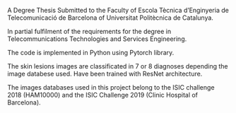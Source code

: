 A Degree Thesis Submitted to the Faculty of Escola Tècnica d’Enginyeria de Telecomunicació de Barcelona of Universitat Politècnica de Catalunya.

In partial fulfilment of the requirements for the degree in Telecommunications Technologies and Services Engineering.

The code is implemented in Python using Pytorch library.

The skin lesions images are classificated in 7 or 8 diagnoses depending the image databese used. Have been trained with ResNet architecture.

The images databases used in this project belong to the ISIC challenge 2018 (HAM10000) and the ISIC Challenge 2019 (Clinic Hospital of Barcelona).
